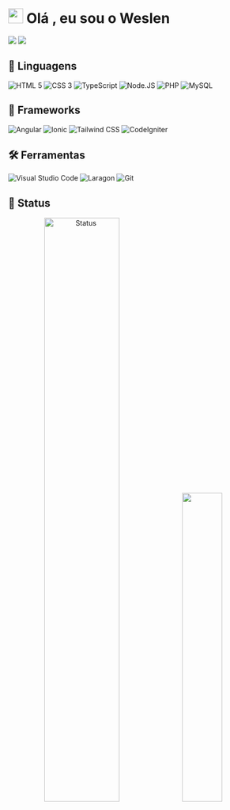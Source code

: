 # <img src="https://user-images.githubusercontent.com/42378118/110234147-e3259600-7f4e-11eb-95be-0c4047144dea.gif" width="30"> Olá , eu sou o Weslen
<a href="https://www.linkedin.com/in/weslenwp/" target="_blank" alt="linkedin"><img src="https://img.shields.io/badge/linkedin-0A66C2?style=for-the-badge&logo=linkedin&logoColor=white"></a>
<a href="mailto:weslen1905@gmail.com" target="_blank" alt="gmail"><img src="https://img.shields.io/badge/gmail-EA4335?style=for-the-badge&logo=gmail&logoColor=white"></a>

## 📖 Linguagens
<div>
<img src="https://img.shields.io/badge/HTML-E34F26?style=for-the-badge&logo=HTML5&logoColor=white" alt="HTML 5">
<img src="https://img.shields.io/badge/CSS-1572B6?style=for-the-badge&logo=CSS3&logoColor=white" alt="CSS 3">
<img src="https://img.shields.io/badge/typescript-3178C6?style=for-the-badge&logo=typescript&logoColor=white" alt="TypeScript">
<!-- </div>
<div> -->
<img src="https://img.shields.io/badge/node.js-339933?style=for-the-badge&logo=node.js&logoColor=white" alt="Node.JS">
<img src="https://img.shields.io/badge/php-777BB4?style=for-the-badge&logo=PHP&logoColor=white" alt="PHP">
<img src="https://img.shields.io/badge/MySQL-4479A1?style=for-the-badge&logo=mysql&logoColor=white" alt="MySQL">
</div>

## 🧰 Frameworks
<div>
<img src="https://img.shields.io/badge/angular-DD0031?style=for-the-badge&logo=angular&logoColor=white" alt="Angular">
<img src="https://img.shields.io/badge/ionic-3880FF?style=for-the-badge&logo=ionic&logoColor=white" alt="Ionic">
<img src="https://img.shields.io/badge/tailwind-06B6D4?style=for-the-badge&logo=tailwindcss&logoColor=white" alt="Tailwind CSS">
<!-- </div>
<div> -->
<img src="https://img.shields.io/badge/codeigniter-EF4223?style=for-the-badge&logo=codeigniter&logoColor=white" alt="CodeIgniter">
</div>

## 🛠 Ferramentas
<div>
<img src="https://img.shields.io/badge/visual studio code-007ACC?style=for-the-badge&logo=visualstudiocode&logoColor=white" alt="Visual Studio Code">
<img src="https://img.shields.io/badge/laragon-0E83CD?style=for-the-badge&logo=laragon&logoColor=white" alt="Laragon">
<img src="https://img.shields.io/badge/git-F05032?style=for-the-badge&logo=git&logoColor=white" alt="Git">
</div>

## 🥇 Status

<div align="center">
  <img width="55%"  src="https://github-readme-streak-stats.herokuapp.com?user=WeslenWP&theme=tokyonight" alt="Status"/>
  <img width="40%" src="https://github-readme-stats.vercel.app/api/top-langs/?username=WeslenWP&layout=compact&langs_count=7&theme=gotham"/>
</div>
